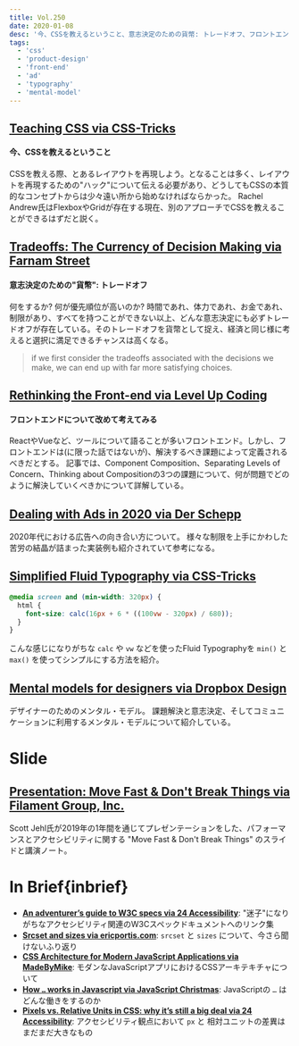 ```yaml
---
title: Vol.250
date: 2020-01-08
desc: '今、CSSを教えるということ、意志決定のための貨幣: トレードオフ、フロントエンドについて改めて考えてみる、ほか計12リンク'
tags:
  - 'css'
  - 'product-design'
  - 'front-end'
  - 'ad'
  - 'typography'
  - 'mental-model'
---
```


## [Teaching CSS via CSS-Tricks](https://css-tricks.com/teaching-css/ "Teaching CSS via CSS-Tricks")
#### 今、CSSを教えるということ
CSSを教える際、とあるレイアウトを再現しよう。となることは多く、レイアウトを再現するための"ハック"について伝える必要があり、どうしてもCSSの本質的なコンセプトからは少々遠い所から始めなければならかった。
Rachel Andrew氏はFlexboxやGridが存在する現在、別のアプローチでCSSを教えることができるはずだと説く。

## [Tradeoffs: The Currency of Decision Making via Farnam Street](https://fs.blog/2019/12/tradeoffs-decision-making/ "Tradeoffs: The Currency of Decision Making via Farnam Street")
#### 意志決定のための"貨幣": トレードオフ
何をするか? 何が優先順位が高いのか?
時間であれ、体力であれ、お金であれ、制限があり、すべてを持つことができない以上、どんな意志決定にも必ずトレードオフが存在している。そのトレードオフを貨幣として捉え、経済と同じ様に考えると選択に満足できるチャンスは高くなる。

> if we first consider the tradeoffs associated with the decisions we make, we can end up with far more satisfying choices.

## [Rethinking the Front-end via Level Up Coding](https://levelup.gitconnected.com/rethinking-the-front-end-c0d86ccbbfe7 "Rethinking the Front-end via Level Up Coding")
#### フロントエンドについて改めて考えてみる

ReactやVueなど、ツールについて語ることが多いフロントエンド。しかし、フロントエンドは(に限った話ではないが)、解決するべき課題によって定義されるべきだとする。
記事では、Component Composition、Separating Levels of Concern、Thinking about Compositionの3つの課題について、何が問題でどのように解決していくべきかについて詳解している。

## [Dealing with Ads in 2020 via Der Schepp](https://schepp.dev/posts/ad-integration-in-2020/ "Dealing with Ads in 2020 via Der Schepp")
2020年代における広告への向き合い方について。
様々な制限を上手にかわした苦労の結晶が詰まった実装例も紹介されていて参考になる。

## [Simplified Fluid Typography via CSS-Tricks](https://css-tricks.com/simplified-fluid-typography/ "Simplified Fluid Typography via CSS-Tricks")
```css
@media screen and (min-width: 320px) {
  html {
    font-size: calc(16px + 6 * ((100vw - 320px) / 680));
  }
}
```

こんな感じになりがちな `calc` や `vw` などを使ったFluid Typographyを `min()` と `max()` を使ってシンプルにする方法を紹介。

## [Mental models for designers via Dropbox Design](https://dropbox.design/article/mental-models-for-designers "Mental models for designers via Dropbox Design")
デザイナーのためのメンタル・モデル。
課題解決と意志決定、そしてコミュニケーションに利用するメンタル・モデルについて紹介している。

# Slide

## [Presentation: Move Fast & Don't Break Things via Filament Group, Inc.](https://www.filamentgroup.com/lab/dontbreakthings.html "Presentation: Move Fast & Don't Break Things via Filament Group, Inc.")
Scott Jehl氏が2019年の1年間を通じてプレゼンテーションをした、パフォーマンスとアクセシビリティに関する "Move Fast & Don't Break Things" のスライドと講演ノート。

# In Brief{inbrief}
- **[An adventurer’s guide to W3C specs via 24 Accessibility](https://www.24a11y.com/2019/an-adventurers-guide-to-w3c-specs/)**: "迷子"になりがちなアクセシビリティ関連のW3Cスペックドキュメントへのリンク集
- **[Srcset and sizes via ericportis.com](https://ericportis.com/posts/2014/srcset-sizes/)**: `srcset` と `sizes` について、今さら聞けないふり返り
- **[CSS Architecture for Modern JavaScript Applications via MadeByMike](https://www.madebymike.com.au/writing/css-architecture-for-modern-web-applications/)**: モダンなJavaScriptアプリにおけるCSSアーキテキチャについて
- **[How `…` works in Javascript via JavaScript Christmas](https://javascript.christmas/2019/2)**: JavaScriptの `…` はどんな働きをするのか
- **[Pixels vs. Relative Units in CSS: why it’s still a big deal via 24 Accessibility](https://www.24a11y.com/2019/pixels-vs-relative-units-in-css-why-its-still-a-big-deal/)**: アクセシビリティ観点において `px` と 相対ユニットの差異はまだまだ大きなもの
